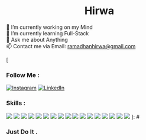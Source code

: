 <h1 align="center">Hirwa</h1>

🔭 I’m currently working on my Mind<br>🌱 I’m currently learning Full-Stack<br>💬 Ask me about Anything<br>📫 Contact me via Email: ramadhanhirwa@gmail.com


[ 
### Follow Me :
[![Instagram](https://img.shields.io/badge/Instagram-%23E4405F.svg?logo=Instagram&logoColor=white)](https://instagram.com/h1rram) [![LinkedIn](https://img.shields.io/badge/LinkedIn-%230077B5.svg?logo=linkedin&logoColor=white)](https://linkedin.com/in/h1rram) 

### Skills :
![](https://img.shields.io/badge/html5-%23E34F26.svg?style=for-the-badge&logo=html5&logoColor=white) ![](https://img.shields.io/badge/css3-%231572B6.svg?style=for-the-badge&logo=css3&logoColor=white) ![](https://img.shields.io/badge/javascript-%23323330.svg?style=for-the-badge&logo=javascript&logoColor=%23F7DF1E) ![](https://img.shields.io/badge/SASS-hotpink.svg?style=for-the-badge&logo=SASS&logoColor=white) ![](https://img.shields.io/badge/apache-%23D42029.svg?style=for-the-badge&logo=apache&logoColor=white) ![](https://img.shields.io/badge/php-%23777BB4.svg?style=for-the-badge&logo=php&logoColor=white) ![](https://img.shields.io/badge/mysql-4479A1.svg?style=for-the-badge&logo=mysql&logoColor=white) ![](https://img.shields.io/badge/vue.js-%2335495e.svg?style=for-the-badge&logo=vuedotjs&logoColor=%234FC08D) ![](https://img.shields.io/badge/tailwindcss-%2338B2AC.svg?style=for-the-badge&logo=tailwind-css&logoColor=white) ![](https://img.shields.io/badge/node.js-6DA55F?style=for-the-badge&logo=node.js&logoColor=white) ![](https://img.shields.io/badge/express.js-%23404d59.svg?style=for-the-badge&logo=express&logoColor=%2361DAFB) ![](https://img.shields.io/badge/MongoDB-%234ea94b.svg?style=for-the-badge&logo=mongodb&logoColor=white)  ![](https://img.shields.io/badge/figma-%23F24E1E.svg?style=for-the-badge&logo=figma&logoColor=white) ![](https://img.shields.io/badge/adobe%20photoshop-%2331A8FF.svg?style=for-the-badge&logo=adobe%20photoshop&logoColor=white) ![](https://img.shields.io/badge/adobe%20illustrator-%23FF9A00.svg?style=for-the-badge&logo=adobe%20illustrator&logoColor=white) ![](https://img.shields.io/badge/git-%23F05033.svg?style=for-the-badge&logo=git&logoColor=white) ![](https://img.shields.io/badge/github-%23121011.svg?style=for-the-badge&logo=github&logoColor=white)
]: #


<h3 align="left">Just Do It .</h3>
